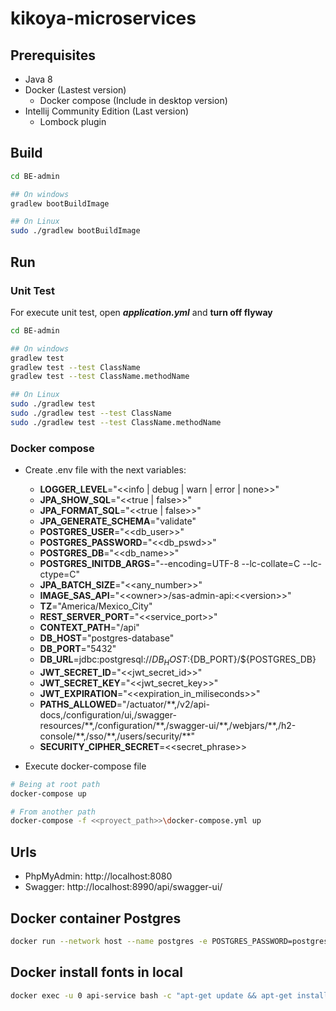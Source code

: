 # kikoya-microservices

## Prerequisites

- Java 8
- Docker (Lastest version)
  - Docker compose (Include in desktop version)
- Intellij Community Edition (Last version)
  - Lombock plugin

## Build

```bash
cd BE-admin

## On windows 
gradlew bootBuildImage

## On Linux
sudo ./gradlew bootBuildImage
```

## Run

### Unit Test

For execute unit test, open **_application.yml_** and **turn off flyway** 

```bash
cd BE-admin

## On windows 
gradlew test
gradlew test --test ClassName
gradlew test --test ClassName.methodName

## On Linux
sudo ./gradlew test
sudo ./gradlew test --test ClassName
sudo ./gradlew test --test ClassName.methodName
```

### Docker compose

- Create .env file with the next variables:
  - **LOGGER_LEVEL**="\<\<info | debug | warn | error | none\>\>"
  - **JPA_SHOW_SQL**="\<\<true | false\>\>"
  - **JPA_FORMAT_SQL**="\<\<true | false\>\>"
  - **JPA_GENERATE_SCHEMA**="validate"
  - **POSTGRES_USER**="\<\<db_user\>\>"
  - **POSTGRES_PASSWORD**="\<\<db_pswd\>\>"
  - **POSTGRES_DB**="\<\<db_name\>\>"
  - **POSTGRES_INITDB_ARGS**="--encoding=UTF-8 --lc-collate=C --lc-ctype=C"
  - **JPA_BATCH_SIZE**="\<\<any_number\>\>"
  - **IMAGE_SAS_API**="\<\<owner\>\>/sas-admin-api:\<\<version\>\>"
  - **TZ**="America/Mexico_City"
  - **REST_SERVER_PORT**="\<\<service_port\>\>"
  - **CONTEXT_PATH**="/api"
  - **DB_HOST**="postgres-database"
  - **DB_PORT**="5432"
  - **DB_URL**=jdbc:postgresql://${DB_HOST}:${DB_PORT}/${POSTGRES_DB} 
  - **JWT_SECRET_ID**="\<\<jwt_secret_id\>\>"
  - **JWT_SECRET_KEY**="\<\<jwt_secret_key\>\>"
  - **JWT_EXPIRATION**="\<\<expiration_in_miliseconds\>\>"
  - **PATHS_ALLOWED**="/actuator/**,/v2/api-docs,/configuration/ui,/swagger-resources/\*\*,/configuration/\*\*,/swagger-ui/\*\*,/webjars/\*\*,/h2-console/\*\*,/sso/\*\*,/users/security/\*\*"
  - **SECURITY_CIPHER_SECRET**=\<\<secret_phrase\>\>


- Execute docker-compose file
```bash
# Being at root path
docker-compose up

# From another path
docker-compose -f <<proyect_path>>\docker-compose.yml up
```

## Urls

- PhpMyAdmin: http://localhost:8080
- Swagger: http://localhost:8990/api/swagger-ui/

## Docker container Postgres

```bash
docker run --network host --name postgres -e POSTGRES_PASSWORD=postgres -d postgres
```

## Docker install fonts in local

```bash
docker exec -u 0 api-service bash -c "apt-get update && apt-get install fontconfig ttf-dejavu -y"